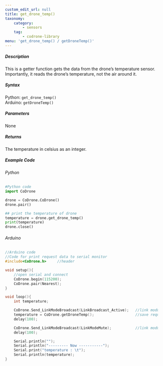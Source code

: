 ```yaml
---
custom_edit_url: null
title: get_drone_temp()
taxonomy:
    category:
        - sensors
    tag:
        - codrone-library
menu: 'get_drone_temp() / getDroneTemp()'
---
```


##### Description

This is a getter function gets the data from the drone’s temperature sensor.<br/>Importantly, it reads the drone’s temperature, not the air around it.

##### Syntax
Python: ```get_drone_temp()```<br />
Arduino: ```getDroneTemp()```

##### Parameters

None

##### Returns

The temperature in celsius as an integer.

##### Example Code
###### Python
```python
#Python code
import CoDrone

drone = CoDrone.CoDrone()
drone.pair()

## print the temperature of drone
temperature = drone.get_drone_temp()
print(temperature)
drone.close()
```

###### Arduino
```c
//Arduino code
//Code for print request data to serial monitor
#include<CoDrone.h>     //header

void setup(){
    //open serial and connect
    CoDrone.begin(115200);
    CoDrone.pair(Nearest);      
}

void loop(){
    int temperature;

    CoDrone.Send_LinkModeBroadcast(LinkBroadcast_Active);   //link module mode change => Active
    temperature = CoDrone.getDroneTemp();                   //save request data
    delay(100);

    CoDrone.Send_LinkModeBroadcast(LinkModeMute);           //link module mode change => Mute
    delay(100);

    Serial.println("");
    Serial.println("--------- Now -----------");
    Serial.print("temperature : \t");
    Serial.println(temperature);    
}
```